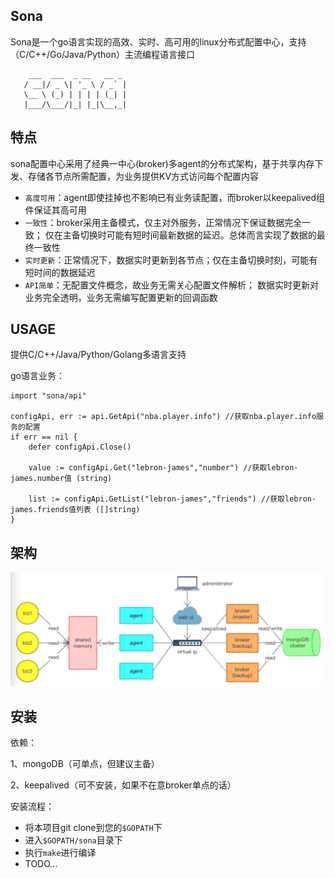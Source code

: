 ## Sona

Sona是一个go语言实现的高效、实时、高可用的linux分布式配置中心，支持（C/C++/Go/Java/Python）主流编程语言接口

```
    ___  ___  _ __   __ _ 
   / __|/ _ \| '_ \ / _` |
   \__ \ (_) | | | | (_| |   
   |___/\___/|_| |_|\__,_|   

```

## 特点

sona配置中心采用了经典一中心(broker)多agent的分布式架构，基于共享内存下发、存储各节点所需配置，为业务提供KV方式访问每个配置内容

- `高度可用`：agent即使挂掉也不影响已有业务读配置，而broker以keepalived组件保证其高可用
- `一致性`：broker采用主备模式，仅主对外服务，正常情况下保证数据完全一致；
仅在主备切换时可能有短时间最新数据的延迟。总体而言实现了数据的最终一致性
- `实时更新`：正常情况下，数据实时更新到各节点；仅在主备切换时刻，可能有短时间的数据延迟
- `API简单`：无配置文件概念，故业务无需关心配置文件解析；
数据实时更新对业务完全透明，业务无需编写配置更新的回调函数


## USAGE

提供C/C++/Java/Python/Golang多语言支持

go语言业务：

```
import "sona/api"

configApi, err := api.GetApi("nba.player.info") //获取nba.player.info服务的配置
if err == nil {
    defer configApi.Close()

    value := configApi.Get("lebron-james","number") //获取lebron-james.number值 (string)

    list := configApi.GetList("lebron-james","friends") //获取lebron-james.friends值列表 ([]string)
}
```

## 架构

![arch](tutorial/pictures/arch.jpg)

## 安装

依赖：

1、mongoDB（可单点，但建议主备）

2、keepalived（可不安装，如果不在意broker单点的话）

安装流程：

- 将本项目git clone到您的`$GOPATH`下
- 进入`$GOPATH/sona`目录下
- 执行`make`进行编译
- TODO...
